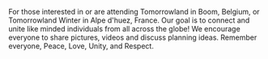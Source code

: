 For those interested in or are attending Tomorrowland in Boom, Belgium, or Tomorrowland Winter in Alpe d'huez, France. Our goal is to connect and unite like minded individuals from all across the globe! We encourage everyone to share pictures, videos and discuss planning ideas. Remember everyone, Peace, Love, Unity, and Respect. 